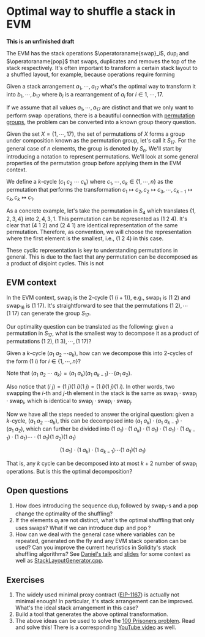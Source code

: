 # Optimal way to shuffle a stack in EVM

**This is an unfinished draft**

The EVM has the stack operations $\operatoraname{swap}_i$, $\operatorname{dup}_i$ and
$\operatoraname{pop}$ that swaps, duplicates and removes the top of the stack respectively. It's
often important to transform a certain stack layout to a shuffled layout, for example, because
operations require forming

Given a stack arrangement $a_{1}, \cdots, a_{17}$ what's the optimal way to transform it into
$b_{1}, \cdots, b_{17}$ where $b_i$ is a rearrangement of $a_i$ for $i \in {1, \cdots, 17}$.

If we assume that all values $a_1, \cdots, a_{17}$ are distinct and that we only want to perform
$\operatorname{swap}$ operations, there is a beautiful connection with [permutation
groups](https://en.wikipedia.org/wiki/Permutation_group), the problem can be converted into a known
group theory question.

Given the set $X = \{1, \cdots, 17\}$, the set of permutations of $X$ forms a group under composition
known as the permutation group, let's call it $S_{17}$. For the general case of $n$ elements, the
group is denoted by $S_n$. We'll start by introducing a notation to represent permutations. We'll
look at some general properties of the permutation group before applying them in the EVM context.

We define a $k$-cycle $(c_1\ c_2\ \cdots\ c_k)$ where $c_1, \cdots, c_k \in \{1, \cdots, n\}$ as the
permutation that performs the transformation $c_1 \mapsto c_2, c_2 \mapsto c_3, \cdots, c_{k-1} \mapsto c_k, c_k \mapsto c_1$.

As a concrete example, let's take the permutation in $S_4$ which translates $\{1, 2, 3, 4\}$ into
${2, 4, 3, 1}$. This permutation can be represented as $(1\ 2\ 4)$. It's clear that $(4\ 1\ 2)$ and
$(2\ 4\ 1)$ are identical representation of the same permutation. Therefore, as convention, we will
choose the representation where the first element is the smallest, i.e., $(1\ 2\ 4)$ in this case.

These cyclic representation is key to understanding permutations in general. This is due to the fact
that any permutation can be decomposed as a product of disjoint cycles. This is not 

## EVM context

In the EVM context, $\operatorname{swap}_i$ is the 2-cycle $(1\ (i + 1))$, e.g.,
$\operatorname{swap}_1$ is $(1\ 2)$ and $\operatorname{swap}_{16}$ is $(1\ 17)$. It's straightforward to see that
the permutations $(1\ 2), \cdots (1\ 17)$ can generate the group $S_{17}$.

Our optimality question can be translated as the following: given a permutation in $S_{17}$, what is
the smallest way to decompose it as a product of permutations $(1\ 2), (1\ 3), \cdots, (1\ 17)$?

Given a $k$-cycle $(a_1\ a_2\ \cdots a_k)$, how can we decompose this into 2-cycles of the form
$(1\ i)$ for $i \in \{1, \cdots, n\}$? 

Note that $(a_1\ a_2\ \cdots\ a_k) = (a_1\ a_k) (a_1\ a_{k - 1}) \cdots (a_1\ a_2)$.

Also notice that $(i\ j) = (1\ j)(1\ i)(1\ j) = (1\ i)(1\ j)(1\ i)$. In other words, two swapping
the $i$-th and $j$-th element in the stack is the same as
$\operatorname{swap}_i \cdot \operatorname{swap}_j \cdot \operatorname{swap}_i$, which is identical to
$\operatorname{swap}_j \cdot \operatorname{swap}_i \cdot \operatorname{swap}_j$.

Now we have all the steps needed to answer the original question: given a $k$-cycle,
$(a_1\ a_2\ \cdots a_k)$, this can be decomposed into
$(a_1\ a_k)\cdot (a_1\ a_{k-1}) \cdot (a_1\ a_2)$, which can further be divided into 
$(1\ a_1)\cdot (1\ a_k)\cdot (1\ a_1) \cdot (1\ a_1) \cdot (1\ a_{k-1}) \cdot (1\ a_1) \cdots \cdot (1\ a_1) (1\ a_2) (1\ a_1)$

$$(1\ a_1)\cdot (1\ a_k) \cdot (1\ a_{k-1}) \cdots (1\ a_{1}) (1\ a_1)$$

That is, any $k$ cycle can be decomposed into at most $k + 2$ number of $\operatorname{swap}_i$
operations. But is this the optimal decomposition?



## Open questions
1. How does introducing the sequence $\operatorname{dup}_i$ followed by $\operatorname{swap}_i$-s
   and a $\operatorname{pop}$ change the optimality of the shuffling?
2. If the elements $a_i$ are not distinct, what's the optimal shuffling that only uses swaps? What
   if we can introduce $\operatorname{dup}$ and $\operatorname{pop}$?
3. How can we deal with the general case where variables can be repeated, generated on the fly and
   any EVM stack operation can be used? Can you improve the current heuristics in Solidity's stack
   shuffling algorithms? See [Daniel's talk](https://www.youtube.com/watch?v=RJQdycaEgIE0) and
   [slides](https://github.com/ethereum/solidity-summit/blob/master/2022/slides/1705_DanielKirchner_Generating%20EVM%20Bytecode%20from%20Yul%20in%20the%20New%20via-IR%20Pipeline.pdf)
   for some context as well as
   [StackLayoutGenerator.cpp](https://github.com/ethereum/solidity/blob/d5a78b18b3fd9e54b2839e9685127c6cdbddf614/libyul/backends/evm/StackLayoutGenerator.cpp#L145).

## Exercises
1. The widely used minimal proxy contract ([EIP-1167](https://eips.ethereum.org/EIPS/eip-1167)) is
   actually not minimal enough! In particular, it's stack arrangement can be improved. What's the
   ideal stack arrangement in this case?
2. Build a tool that generates the above optimal transformation.
3. The above ideas can be used to solve the [100 Prisoners
   problem](https://en.wikipedia.org/wiki/100_prisoners_problem). Read and solve this! There is a
   corresponding [YouTube video](https://www.youtube.com/watch?v=iSNsgj1OCLA0) as well.
